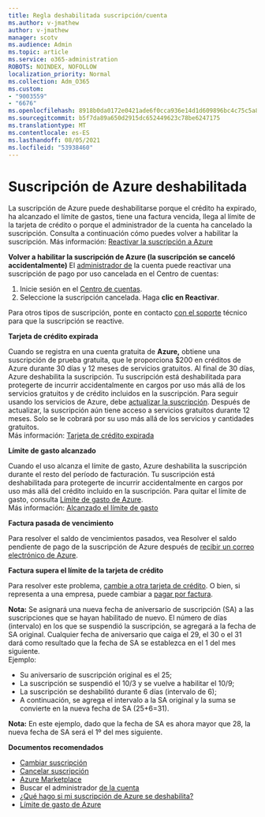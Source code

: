```yaml
---
title: Regla deshabilitada suscripción/cuenta
ms.author: v-jmathew
author: v-jmathew
manager: scotv
ms.audience: Admin
ms.topic: article
ms.service: o365-administration
ROBOTS: NOINDEX, NOFOLLOW
localization_priority: Normal
ms.collection: Adm_O365
ms.custom:
- "9003559"
- "6676"
ms.openlocfilehash: 8918b0da0172e0421ade6f0cca936e14d1d609896bc4c75c5a8491c0dbe75aff
ms.sourcegitcommit: b5f7da89a650d2915dc652449623c78be6247175
ms.translationtype: MT
ms.contentlocale: es-ES
ms.lasthandoff: 08/05/2021
ms.locfileid: "53938460"
---
```

# <a name="azure-subscription-disabled"></a>Suscripción de Azure deshabilitada

La suscripción de Azure puede deshabilitarse porque el crédito ha expirado, ha alcanzado el límite de gastos, tiene una factura vencida, llega al límite de la tarjeta de crédito o porque el administrador de la cuenta ha cancelado la suscripción. Consulta a continuación cómo puedes volver a habilitar la suscripción. Más información: [Reactivar la suscripción a Azure](https://docs.microsoft.com/azure/billing/billing-subscription-become-disable?WT.mc_id=Portal-Microsoft_Azure_Support)

**Volver a habilitar la suscripción de Azure (la suscripción se canceló accidentalmente)** El [administrador de](https://docs.microsoft.com/azure/billing/billing-subscription-transfer?WT.mc_id=Portal-Microsoft_Azure_Support#whoisaa) la cuenta puede reactivar una suscripción de pago por uso cancelada en el Centro de cuentas:

1. Inicie sesión en el [Centro de cuentas](https://account.windowsazure.com/Subscriptions).
2. Seleccione la suscripción cancelada. Haga **clic en Reactivar**.

Para otros tipos de suscripción, ponte en contacto [con el soporte](https://portal.azure.com/?#blade/Microsoft_Azure_Support/HelpAndSupportBlade) técnico para que la suscripción se reactive.

**Tarjeta de crédito expirada**

Cuando se registra en una cuenta gratuita de **Azure,** obtiene una suscripción de prueba gratuita, que le proporciona $200 en créditos de Azure durante 30 días y 12 meses de servicios gratuitos. Al final de 30 días, Azure deshabilita la suscripción. Tu suscripción está deshabilitada para protegerte de incurrir accidentalmente en cargos por uso más allá de los servicios gratuitos y de crédito incluidos en la suscripción. Para seguir usando los servicios de Azure, debe [actualizar la suscripción](https://docs.microsoft.com/azure/billing/billing-upgrade-azure-subscription?WT.mc_id=Portal-Microsoft_Azure_Support). Después de actualizar, la suscripción aún tiene acceso a servicios gratuitos durante 12 meses. Solo se le cobrará por su uso más allá de los servicios y cantidades gratuitos.  
Más información: [Tarjeta de crédito expirada](https://docs.microsoft.com/azure/billing/billing-subscription-become-disable?WT.mc_id=Portal-Microsoft_Azure_Support#your-credit-is-expired)

**Límite de gasto alcanzado**

Cuando el uso alcanza el límite de gasto, Azure deshabilita la suscripción durante el resto del período de facturación. Tu suscripción está deshabilitada para protegerte de incurrir accidentalmente en cargos por uso más allá del crédito incluido en la suscripción. Para quitar el límite de gasto, consulta [Límite de gasto de Azure](https://docs.microsoft.com/azure/cost-management-billing/manage/spending-limit?WT.mc_id=Portal-Microsoft_Azure_Support).  
Más información: [Alcanzado el límite de gasto](https://docs.microsoft.com/azure/cost-management-billing/manage/subscription-disabled?WT.mc_id=Portal-Microsoft_Azure_Support#you-reached-your-spending-limit)

**Factura pasada de vencimiento**

Para resolver el saldo de vencimientos pasados, vea Resolver el saldo pendiente de pago de la suscripción de Azure después de [recibir un correo electrónico de Azure](https://docs.microsoft.com/azure/billing/billing-azure-subscription-past-due-balance?WT.mc_id=Portal-Microsoft_Azure_Support).

**Factura supera el límite de la tarjeta de crédito**

Para resolver este problema, [cambie a otra tarjeta de crédito](https://docs.microsoft.com/azure/billing/billing-how-to-change-credit-card?WT.mc_id=Portal-Microsoft_Azure_Support). O bien, si representa a una empresa, puede cambiar a [pagar por factura](https://docs.microsoft.com/azure/billing/billing-how-to-pay-by-invoice?WT.mc_id=Portal-Microsoft_Azure_Support).

**Nota:** Se asignará una nueva fecha de aniversario de suscripción (SA) a las suscripciones que se hayan habilitado de nuevo. El número de días (intervalo) en los que se suspendió la suscripción, se agregará a la fecha de SA original. Cualquier fecha de aniversario que caiga el 29, el 30 o el 31 dará como resultado que la fecha de SA se establezca en el 1 del mes siguiente.  
Ejemplo:

- Su aniversario de suscripción original es el 25;
- La suscripción se suspendió el 10/3 y se vuelve a habilitar el 10/9;
- La suscripción se deshabilitó durante 6 días (intervalo de 6);
- A continuación, se agrega el intervalo a la SA original y la suma se convierte en la nueva fecha de SA (25+6=31). 

**Nota:** En este ejemplo, dado que la fecha de SA es ahora mayor que 28, la nueva fecha de SA será el 1º del mes siguiente.

**Documentos recomendados**

- [Cambiar suscripción](https://docs.microsoft.com/azure/billing/billing-how-to-switch-azure-offer?WT.mc_id=Portal-Microsoft_Azure_Support)  
- [Cancelar suscripción](https://docs.microsoft.com/azure/billing/billing-how-to-cancel-azure-subscription?WT.mc_id=Portal-Microsoft_Azure_Support)  
- [Azure Marketplace](https://azuremarketplace.microsoft.com/marketplace/?source=datamarket)
- Buscar el administrador [de la cuenta](https://docs.microsoft.com/azure/billing/billing-subscription-transfer?WT.mc_id=Portal-Microsoft_Azure_Support#whoisaa)
- [¿Qué hago si mi suscripción de Azure se deshabilita?](https://docs.microsoft.com/azure/billing/billing-subscription-become-disable/?WT.mc_id=Portal-Microsoft_Azure_Support)
- [Límite de gasto de Azure](https://docs.microsoft.com/azure/cost-management-billing/manage/spending-limit?WT.mc_id=Portal-Microsoft_Azure_Support)
